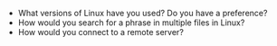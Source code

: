 - What versions of Linux have you used? Do you have a preference?
- How would you search for a phrase in multiple files in Linux?
- How would you connect to a remote server?
